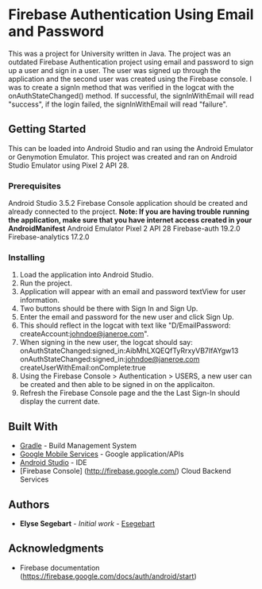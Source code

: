 # Firebase Authentication Using Email and Password

This was a project for University written in Java. The project was an outdated Firebase Authentication project using email and password to sign up a user
and sign in a user. The user was signed up through the application and the second user was created using the Firebase console. I was to
create a signIn method that was verified in the logcat with the onAuthStateChanged() method. If successful, the signInWithEmail will read
"success", if the login failed, the signInWithEmail will read "failure".

## Getting Started

This can be loaded into Android Studio and ran using the Android Emulator or Genymotion Emulator. This project was created and ran on
Android Studio Emulator using Pixel 2 API 28.

### Prerequisites

Android Studio 3.5.2
Firebase Console application should be created and already connected to the project.
**Note: If you are having trouble running the application, make sure that you have internet access created in your
AndroidManifest**
Android Emulator Pixel 2 API 28
Firebase-auth 19.2.0
Firebase-analytics 17.2.0

### Installing

1. Load the application into Android Studio.
2. Run the project.
3. Application will appear with an email and password textView for user information.
4. Two buttons should be there with Sign In and Sign Up.
5. Enter the email and password for the new user and click Sign Up.
6. This should reflect in the logcat with text like "D/EmailPassword: createAccount:johndoe@janeroe.com".
7. When signing in the new user, the logcat should say:
    onAuthStateChanged:signed_in:AibMhLXQEQfTyRrxyVB7IfAYgw13
    onAuthStateChanged:signed_in:johndoe@janeroe.com
    createUserWithEmail:onComplete:true
8. Using the Firebase Console > Authentication > USERS, a new user can be created and then able to be signed in on the applicaiton.
9. Refresh the Firebase Console page and the the Last Sign-In should display the current date. 

## Built With

* [Gradle](https://gradle.org/) - Build Management System
* [Google Mobile Services](https://www.android.com/gms/) - Google application/APIs
* [Android Studio](https://developer.android.com/AndroidStudio/download) - IDE
* [Firebase Console] (http://firebase.google.com/) Cloud Backend Services

## Authors

* **Elyse Segebart** - *Initial work* - [Esegebart](https://github.com/esegebart)

## Acknowledgments

* Firebase documentation (https://firebase.google.com/docs/auth/android/start)
